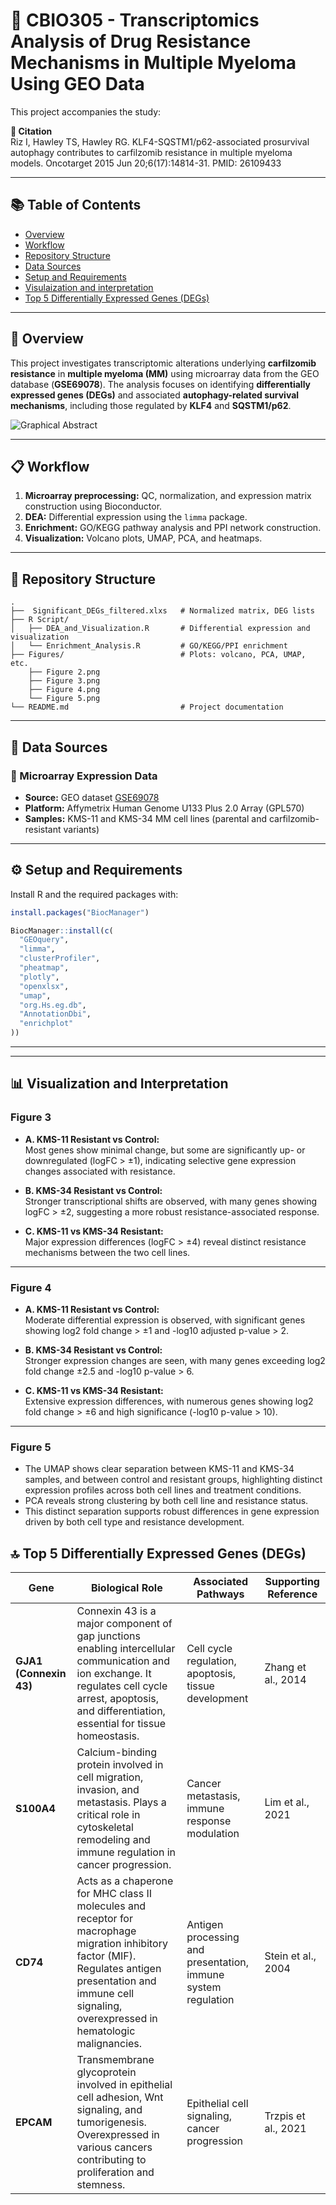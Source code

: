 # :dna: CBIO305 - Transcriptomics Analysis of Drug Resistance Mechanisms in Multiple Myeloma Using GEO Data

This project accompanies the study:

**📄 Citation**  
Riz I, Hawley TS, Hawley RG. KLF4-SQSTM1/p62-associated prosurvival autophagy contributes to carfilzomib resistance in multiple myeloma models. Oncotarget 2015 Jun 20;6(17):14814-31. PMID: 26109433

---

## 📚 Table of Contents

- [Overview](#-overview)
- [Workflow](#-workflow)
- [Repository Structure](#-repository-structure)
- [Data Sources](#-data-sources)
- [Setup and Requirements](#-setup-and-requirements)
- [Visulaization and interpretation](#visualization_and_interpretation)
- [Top 5 Differentially Expressed Genes (DEGs)](#top_5_differentially_expressed_genes_)

---

## :pushpin: Overview

This project investigates transcriptomic alterations underlying **carfilzomib resistance** in **multiple myeloma (MM)** using microarray data from the GEO database (**GSE69078**). The analysis focuses on identifying **differentially expressed genes (DEGs)** and associated **autophagy-related survival mechanisms**, including those regulated by **KLF4** and **SQSTM1/p62**.

![Graphical Abstract](https://github.com/user-attachments/assets/b2784e7e-89b4-4c88-ac17-7646b328f63b)  


---

## :clipboard: Workflow

1. **Microarray preprocessing:** QC, normalization, and expression matrix construction using Bioconductor.  
2. **DEA:** Differential expression using the `limma` package.  
3. **Enrichment:** GO/KEGG pathway analysis and PPI network construction.  
4. **Visualization:** Volcano plots, UMAP, PCA, and heatmaps.

---

## 📁 Repository Structure

```
.
├──  Significant_DEGs_filtered.xlxs   # Normalized matrix, DEG lists
├── R Script/
│   ├── DEA_and_Visualization.R       # Differential expression and visualization
│   └── Enrichment_Analysis.R         # GO/KEGG/PPI enrichment
├── Figures/                          # Plots: volcano, PCA, UMAP, etc.
    ├── Figure 2.png
    ├── Figure 3.png
    ├── Figure 4.png
    └── Figure 5.png
└── README.md                         # Project documentation

```

---

## 📂 Data Sources

### 🔸 Microarray Expression Data  
- **Source:** GEO dataset [GSE69078](https://www.ncbi.nlm.nih.gov/geo/query/acc.cgi?acc=GSE69078)  
- **Platform:** Affymetrix Human Genome U133 Plus 2.0 Array (GPL570)  
- **Samples:** KMS-11 and KMS-34 MM cell lines (parental and carfilzomib-resistant variants)  

---

## ⚙️ Setup and Requirements

Install R and the required packages with:

```r
install.packages("BiocManager")

BiocManager::install(c(
  "GEOquery",
  "limma",
  "clusterProfiler",
  "pheatmap",
  "plotly",
  "openxlsx",
  "umap",
  "org.Hs.eg.db",
  "AnnotationDbi",
  "enrichplot"
))
```

---
---

## :bar_chart: Visualization and Interpretation

### Figure 3

- **A. KMS-11 Resistant vs Control:**  
Most genes show minimal change, but some are significantly up- or downregulated (logFC > ±1), indicating selective gene expression changes associated with resistance.

- **B. KMS-34 Resistant vs Control:**  
Stronger transcriptional shifts are observed, with many genes showing logFC > ±2, suggesting a more robust resistance-associated response.

- **C. KMS-11 vs KMS-34 Resistant:**  
Major expression differences (logFC > ±4) reveal distinct resistance mechanisms between the two cell lines.

---

### Figure 4

- **A. KMS-11 Resistant vs Control:**  
Moderate differential expression is observed, with significant genes showing log2 fold change > ±1 and -log10 adjusted p-value > 2.

- **B. KMS-34 Resistant vs Control:**  
Stronger expression changes are seen, with many genes exceeding log2 fold change ±2.5 and -log10 p-value > 6.

- **C. KMS-11 vs KMS-34 Resistant:**  
Extensive expression differences, with numerous genes showing log2 fold change > ±6 and high significance (-log10 p-value > 10).

---

### Figure 5

- The UMAP shows clear separation between KMS-11 and KMS-34 samples, and between control and resistant groups, highlighting distinct expression profiles across both cell lines and treatment conditions.  
- PCA reveals strong clustering by both cell line and resistance status.  
- This distinct separation supports robust differences in gene expression driven by both cell type and resistance development.

## 🔝 Top 5 Differentially Expressed Genes (DEGs)

| **Gene**   | **Biological Role**                                                                                              | **Associated Pathways**                    | **Supporting Reference**   |
|------------|-----------------------------------------------------------------------------------------------------------------|--------------------------------------------|----------------------------|
| **GJA1 (Connexin 43)** | Connexin 43 is a major component of gap junctions enabling intercellular communication and ion exchange. It regulates cell cycle arrest, apoptosis, and differentiation, essential for tissue homeostasis. | Cell cycle regulation, apoptosis, tissue development | Zhang et al., 2014         |
| **S100A4**  | Calcium-binding protein involved in cell migration, invasion, and metastasis. Plays a critical role in cytoskeletal remodeling and immune regulation in cancer progression. | Cancer metastasis, immune response modulation          | Lim et al., 2021           |
| **CD74**   | Acts as a chaperone for MHC class II molecules and receptor for macrophage migration inhibitory factor (MIF). Regulates antigen presentation and immune cell signaling, overexpressed in hematologic malignancies. | Antigen processing and presentation, immune system regulation | Stein et al., 2004         |
| **EPCAM**  | Transmembrane glycoprotein involved in epithelial cell adhesion, Wnt signaling, and tumorigenesis. Overexpressed in various cancers contributing to proliferation and stemness. | Epithelial cell signaling, cancer progression             | Trzpis et al., 2021        |


